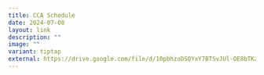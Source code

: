 ```yaml
---
title: CCA Schedule
date: 2024-07-08
layout: link
description: ""
image: ""
variant: tiptap
external: https://drive.google.com/file/d/10pbhzoDSQYxY7BTSvJUl-OE8bTKzM4h0/view?usp=drive_link
---
```

